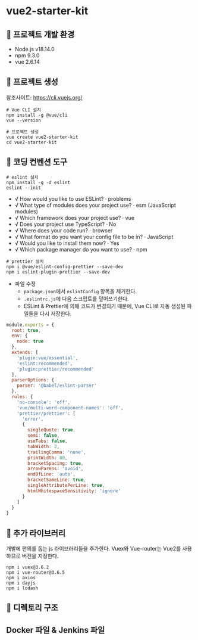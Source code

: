 # vue2-starter-kit

## 🍕 프로젝트 개발 환경

- Node.js v18.14.0
- npm 9.3.0
- vue 2.6.14

## 🍔 프로젝트 생성
참조사이트: https://cli.vuejs.org/
```shell
# Vue CLI 설치 
npm install -g @vue/cli
vue --version

# 프로젝트 생성
vue create vue2-starter-kit
cd vue2-starter-kit
```

## 🍟 코딩 컨벤션 도구
```shell
# eslint 설치
npm install -g -d eslint
eslint --init
```
- √ How would you like to use ESLint? · problems
- √ What type of modules does your project use? · esm (JavaScript modules)
- √ Which framework does your project use? · vue
- √ Does your project use TypeScript? · No
- √ Where does your code run? · browser
- √ What format do you want your config file to be in? · JavaScript
- √ Would you like to install them now? · Yes
- √ Which package manager do you want to use? · npm

```shell
# prettier 설치
npm i @vue/eslint-config-prettier --save-dev
npm i eslint-plugin-prettier --save-dev
```
- 파일 수정
    - `package.json`에서 `eslintConfig` 항목을 제거한다.
    - `.eslintrc.js`에 다음 스크립트를 덮어쓰기한다.
    - ESLint & Prettier에 의해 코드가 변경되기 때문에, Vue CLI로 자동 생성된 파일들을 다시 저장한다.
```javascript
module.exports = {
  root: true,
  env: {
    node: true
  },
  extends: [
    'plugin:vue/essential',
    'eslint:recommended',
    'plugin:prettier/recommended'
  ],
  parserOptions: {
    parser: '@babel/eslint-parser'
  },
  rules: {
    'no-console': 'off',
    'vue/multi-word-component-names': 'off',
    'prettier/prettier': [
      'error',
      {
        singleQuote: true,
        semi: false,
        useTabs: false,
        tabWidth: 2,
        trailingComma: 'none',
        printWidth: 80,
        bracketSpacing: true,
        arrowParens: 'avoid',
        endOfLine: 'auto',
        bracketSameLine: true,
        singleAttributePerLine: true,
        htmlWhitespaceSensitivity: 'ignore'
      }
    ]
  }
}
```

## 🌭 추가 라이브러리
개발에 편의를 돕는 js 라이브러리들을 추가한다. Vuex와 Vue-router는 Vue2를 사용하므로 버전을 지정한다.
```shell
npm i vuex@3.6.2
npm i vue-router@3.6.5
npm i axios
npm i dayjs
npm i lodash
```

## 🍿 디렉토리 구조



## Docker 파일 & Jenkins 파일